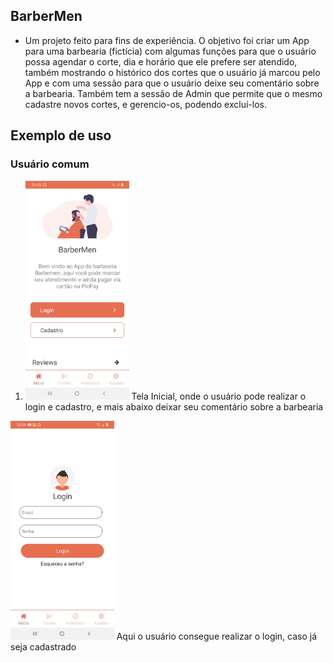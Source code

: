 ## BarberMen

  - Um projeto feito para fins de experiência. O objetivo foi criar um App para uma barbearia (fictícia) com algumas funções para que o usuário possa agendar o corte, dia e horário que ele prefere ser atendido, também mostrando o histórico dos cortes que o usuário já marcou pelo App e com uma sessão para que o usuário deixe seu comentário sobre a barbearia. Também tem a sessão de Admin que permite que o mesmo cadastre novos cortes, e gerencio-os, podendo excluí-los.
  
## Exemplo de uso

  ### Usuário comum
  <ol>
  <li>
    <img src="src/assets/img/HomeScreen.jpeg" height="350px"/>
  Tela Inicial, onde o usuário pode realizar o login e cadastro, e mais abaixo deixar seu comentário sobre a barbearia
  
  </li>
  </ol>
  
  
  
  <img src="src/assets/img/Login.jpeg" height="350px"/>
  Aqui o usuário consegue realizar o login, caso já seja cadastrado
  
